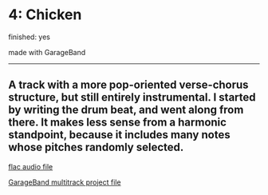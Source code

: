 # 4: Chicken

finished: yes

made with GarageBand

---
A track with a more pop-oriented verse-chorus structure, but still entirely instrumental. I started by writing the drum beat, and went along from there. It makes less sense from a harmonic standpoint, because it includes many notes whose pitches randomly selected.
---
[flac audio file](files/chicken.flac)

[GarageBand multitrack project file](files/chicken.band)

